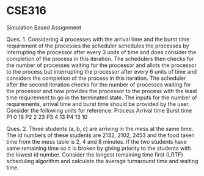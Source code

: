 # CSE316
Simulation Based Assignment

Ques. 1.
Considering 4 processes with the arrival time and the burst time requirement of the
processes the scheduler schedules the processes by interrupting the processor after every 3 units
of time and does consider the completion of the process in this iteration. The schedulers then
checks for the number of processes waiting for the processor and allots the processor to the
process but interrupting the processor after every 6 units of time and considers the completion of
the process in this iteration. The scheduler after the second iteration checks for the number of
processes waiting for the processor and now provides the processor to the process with the least
time requirement to go in the terminated state.
The inputs for the number of requirements, arrival time and burst time should be provided by the
user.
Consider the following units for reference.
Process Arrival time Burst time
P1 0 18
P2 2 23
P3 4 13
P4 13 10


Ques. 2. 
Three students (a, b, c) are arriving in the mess at the same time. The id numbers of these students are 2132, 2102, 2453 and the food taken time from the mess table is 2, 4 and 8 minutes. If the two students have same remaining time so it is broken by giving priority to the students with the lowest id number. Consider the longest remaining time first (LRTF) scheduling algorithm and calculate the average turnaround time and waiting time.
